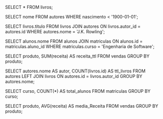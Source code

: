 SELECT * FROM livros;

SELECT nome FROM autores
WHERE nascimento < '1900-01-01';

SELECT livros.titulo
FROM livros
JOIN autores ON livros.autor_id = autores.id
WHERE autores.nome = 'J.K. Rowling';

SELECT alunos.nome
FROM alunos
JOIN matriculas ON alunos.id = matriculas.aluno_id
WHERE matriculas.curso = 'Engenharia de Software';

SELECT produto, SUM(receita) AS receita_ttl
FROM vendas
GROUP BY produto;

SELECT autores.nome AS autor, COUNT(livros.id) AS ttl_livros
FROM autores
LEFT JOIN livros ON autores.id = livros.autor_id
GROUP BY autores.nome; 

SELECT curso, COUNT(*) AS total_alunos
FROM matriculas
GROUP BY curso;

SELECT produto, AVG(receita) AS media_Receita
FROM vendas
GROUP BY produto;
